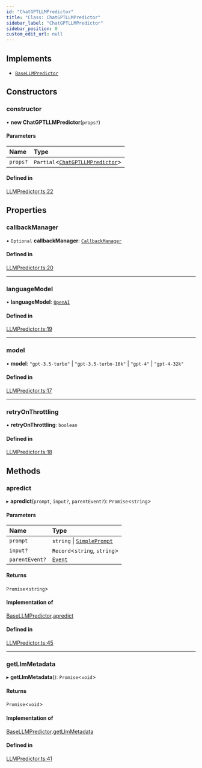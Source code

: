 ```yaml
---
id: "ChatGPTLLMPredictor"
title: "Class: ChatGPTLLMPredictor"
sidebar_label: "ChatGPTLLMPredictor"
sidebar_position: 0
custom_edit_url: null
---
```


## Implements

- [`BaseLLMPredictor`](../interfaces/BaseLLMPredictor.md)

## Constructors

### constructor

• **new ChatGPTLLMPredictor**(`props?`)

#### Parameters

| Name | Type |
| :------ | :------ |
| `props?` | `Partial`<[`ChatGPTLLMPredictor`](ChatGPTLLMPredictor.md)\> |

#### Defined in

[LLMPredictor.ts:22](https://github.com/run-llama/llamascript/blob/df4b1ad/packages/core/src/LLMPredictor.ts#L22)

## Properties

### callbackManager

• `Optional` **callbackManager**: [`CallbackManager`](CallbackManager.md)

#### Defined in

[LLMPredictor.ts:20](https://github.com/run-llama/llamascript/blob/df4b1ad/packages/core/src/LLMPredictor.ts#L20)

___

### languageModel

• **languageModel**: [`OpenAI`](OpenAI.md)

#### Defined in

[LLMPredictor.ts:19](https://github.com/run-llama/llamascript/blob/df4b1ad/packages/core/src/LLMPredictor.ts#L19)

___

### model

• **model**: ``"gpt-3.5-turbo"`` \| ``"gpt-3.5-turbo-16k"`` \| ``"gpt-4"`` \| ``"gpt-4-32k"``

#### Defined in

[LLMPredictor.ts:17](https://github.com/run-llama/llamascript/blob/df4b1ad/packages/core/src/LLMPredictor.ts#L17)

___

### retryOnThrottling

• **retryOnThrottling**: `boolean`

#### Defined in

[LLMPredictor.ts:18](https://github.com/run-llama/llamascript/blob/df4b1ad/packages/core/src/LLMPredictor.ts#L18)

## Methods

### apredict

▸ **apredict**(`prompt`, `input?`, `parentEvent?`): `Promise`<`string`\>

#### Parameters

| Name | Type |
| :------ | :------ |
| `prompt` | `string` \| [`SimplePrompt`](../modules.md#simpleprompt) |
| `input?` | `Record`<`string`, `string`\> |
| `parentEvent?` | [`Event`](../interfaces/Event.md) |

#### Returns

`Promise`<`string`\>

#### Implementation of

[BaseLLMPredictor](../interfaces/BaseLLMPredictor.md).[apredict](../interfaces/BaseLLMPredictor.md#apredict)

#### Defined in

[LLMPredictor.ts:45](https://github.com/run-llama/llamascript/blob/df4b1ad/packages/core/src/LLMPredictor.ts#L45)

___

### getLlmMetadata

▸ **getLlmMetadata**(): `Promise`<`void`\>

#### Returns

`Promise`<`void`\>

#### Implementation of

[BaseLLMPredictor](../interfaces/BaseLLMPredictor.md).[getLlmMetadata](../interfaces/BaseLLMPredictor.md#getllmmetadata)

#### Defined in

[LLMPredictor.ts:41](https://github.com/run-llama/llamascript/blob/df4b1ad/packages/core/src/LLMPredictor.ts#L41)
